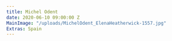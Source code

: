 ```yaml
---
title: Michel Odent
date: 2020-06-10 09:00:00 Z
MainImage: "/uploads/MichelOdent_ElenaHeatherwick-1557.jpg"
Extras: Spain
---
```



